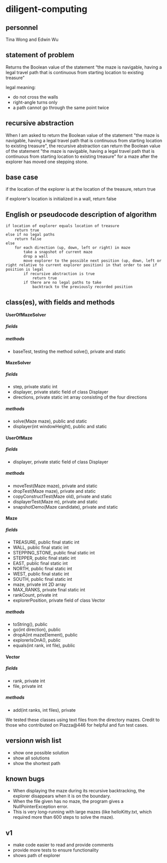 # diligent-computing

## personnel
Tina Wong and Edwin Wu

## statement of problem
Returns the Boolean value of the statement “the maze is navigable, having a legal
travel path that is continuous from starting location to existing treasure”

legal meaning:
- do not cross the walls
- right-angle turns only
- a path cannot go through the same point twice

## recursive abstraction
When I am asked to return the Boolean value of the statement "the maze is navigable, having a legal travel path that is continuous from starting location to existing treasure", the recursive abstraction can return the Boolean value of the statement "the maze is navigable, having a legal travel path that is continuous from starting location to existing treasure" for a maze after the explorer has moved one stepping stone.

## base case
if the location of the explorer is at the location of the treasure, return true

if explorer's location is initialized in a wall, return false

## English or pseudocode description of algorithm
```
if location of explorer equals location of treasure
	return true
else if no legal paths
	return false
else
	for each direction (up, down, left or right) in maze
		take a snapshot of current maze
		drop a wall
		move explorer to the possible next position (up, down, left or right relative to current explorer position) in that order to see if position is legal
		if recursive abstraction is true
			return true
		if there are no legal paths to take
			backtrack to the previously recorded position
```
## class(es), with fields and methods
#### UserOfMazeSolver
##### fields

##### methods
- baseTest, testing the method solve(), private and static

#### MazeSolver
##### fields
- step, private static int
- displayer, private static field of class Displayer
- directions, private static int array consisting of the four directions

##### methods
- solve(Maze maze), public and static
- displayer(int windowHeight), public and static

#### UserOfMaze
##### fields
- displayer, private static field of class Displayer

##### methods
- moveTest(Maze maze), private and static
- dropTest(Maze maze), private and static
- copyConstructTest(Maze old), private and static
- displayerTest(Maze m), private and static
- snapshotDemo(Maze candidate), private and static

#### Maze
##### fields
- TREASURE, public final static int
- WALL, public final static int
- STEPPING_STONE, public final static int
- STEPPER, public final static int
- EAST, public final static int
- NORTH, public final static int
- WEST, public final static int
- SOUTH, public final static int
- maze, private int 2D array
- MAX_RANKS, private final static int
- rankCount, private int
- explorerPosition, private field of class Vector

##### methods
- toString(), public
- go(int direction), public
- dropA(int mazeElement), public
- explorerIsOnA(), public
- equals(int rank, int file), public

#### Vector
##### fields
- rank, private int
- file, private int

##### methods
- add(int ranks, int files), private


We tested these classes using text files from the directory mazes. Credit to those who contributed on Piazza@446 for helpful and fun test cases.


## version*n* wish list
- show one possible solution
- show all solutions
- show the shortest path

## known bugs
- When displaying the maze during its recursive backtracking, the explorer disappears when it is on the boundary.
- When the file given has no maze, the program gives a NullPointerException error. 
- This is very long-running with large mazes (like helloKitty.txt, which required more than 600 steps to solve the maze).

## v1
- make code easier to read and provide comments
- provide more tests to ensure functionality
- shows path of explorer
